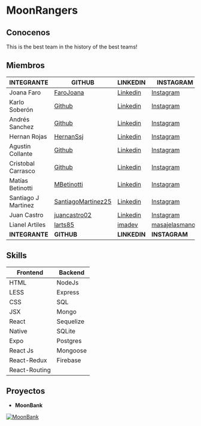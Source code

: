 # MoonRangers

## Conocenos

This is the best team in the history of the best teams!

## Miembros

| INTEGRANTE          | GITHUB                          | LINKEDIN              | INSTAGRAM                                                  | PORTAFOLIO                                               |
| ------------------- | ------------------------------- | --------------------- | ---------------------------------------------------------- | -------------------------------------------------------- |
| Joana Faro          | [FaroJoana](http:....)          | [Linkedin](http:....) | [Instagram](http:....)                                     | [Portfolio](http:....)                                   |
| Karlo Soberón       | [Github](http:....)             | [Linkedin](http:....) | [Instagram](http:....)                                     | [Portfolio](http:....)                                   |
| Andrés Sanchez      | [Github](http:....)             | [Linkedin](http:....) | [Instagram](http:....)                                     | [Portfolio](http:....)                                   |
| Hernan Rojas        | [HernanSsj](http:....)          | [Linkedin](http:....) | [Instagram](http:....)                                     | [Portfolio](http:....)                                   |
| Agustin Collante    | [Github](http:....)             | [Linkedin](http:....) | [Instagram](http:....)                                     | [Portfolio](http:....)                                   |
| Cristobal Carrasco  | [Github](http:....)             | [Linkedin](http:....) | [Instagram](http:....)                                     | [Portfolio](http:....)                                   |
| Matías Betinotti    | [MBetinotti](http:....)         | [Linkedin](http:....) | [Instagram](http:....)                                     | [Portfolio](http:....)                                   |
| Santiago J Martinez | [SantiagoMartinez25](http:....) | [Linkedin](http:....) | [Instagram](http:....)                                     | [Portfolio](http:....)                                   |
| Juan Castro         | [juancastro02](http:....)       | [Linkedin](http:....) | [Instagram](http:....)                                     | [Portfolio](http:....)                                   |
| Lianel Artiles      | [larts85](http:....)            | [imadev](http:....)   | [masajelasmanos](https://www.instagram.com/masajelasmanos) | [lianelartiles](https://larts85.github.io/lianelartiles) |
| **INTEGRANTE**      | **GITHUB**                      | **LINKEDIN**          | **INSTAGRAM**                                              | **PORTAFOLIO**                                           |

## Skills

| **Frontend**  | **Backend** |
| ------------- | ----------- |
| HTML          | NodeJs      |
| LESS          | Express     |
| CSS           | SQL         |
| JSX           | Mongo       |
| React         | Sequelize   |
| Native        | SQLite      |
| Expo          | Postgres    |
| React Js      | Mongoose    |
| React-Redux   | Firebase    |
| React-Routing |

## Proyectos

- **MoonBank**

[![MoonBank](https://j.gifs.com/k8Gxxr.gif)](https://youtu.be/lr6lsN3NdP4)
